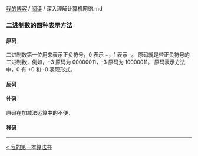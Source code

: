 [我的博客](../_index.md) / [阅读](_index.md) / 深入理解计算机网络.md

### 二进制数的四种表示方法

#### 原码

二进制数第一位用来表示正负符号，0 表示 +，1 表示 -。
原码就是带正负符号的二进制数，例如，+3 原码为 00000011，-3 原码为 10000011。
原码表示方法中，0 有 +0 和 -0 表现形式。

#### 反码

#### 补码

原码在加减法运算中的不便，

#### 移码

---
[« 我的第一本算法书](我的第一本算法书.md)
